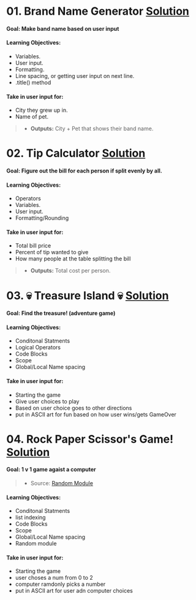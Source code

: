 # 01. Brand Name Generator [Solution](https://github.com/Jtrahan88/Python-Fundamentals/blob/main/01.%20Basic%20Syntax%2C%20Conditional%20Statements%20and%20Loops/01_Project_Band_Name_Generator.py)
#### Goal: Make band name based on user input
#### Learning Objectives:
 * Variables.
 * User input.
 * Formatting.
 * Line spacing, or getting user input on next line.
 * .title() method
#### Take in user input for:
 * City they grew up in.
 * Name of pet.
 > * **Outputs:** City + Pet that shows their band name.

# 02. Tip Calculator [Solution](https://github.com/Jtrahan88/Python-Fundamentals/blob/main/01.%20Basic%20Syntax%2C%20Conditional%20Statements%20and%20Loops/2_Project_Tip_Calculator.py)
#### Goal: Figure out the bill for each person if split evenly by all.
#### Learning Objectives:
 * Operators
 * Variables.
 * User input.
 * Formatting/Rounding
 
#### Take in user input for:
 * Total bill price
 * Percent of tip wanted to give
 * How many people at the table splitting the bill
 > * **Outputs:** Total cost per person.

# 03. 💀 Treasure Island 💀 [Solution](https://github.com/Jtrahan88/Python-Fundamentals/blob/main/01.%20Basic%20Syntax%2C%20Conditional%20Statements%20and%20Loops/3_Treasure_Island.py)

#### Goal: Find the treasure! (adventure game)
#### Learning Objectives:
 * Conditonal Statments
 * Logical Operators
 * Code Blocks
 * Scope
 * Global/Local Name spacing
#### Take in user input for:
 * Starting the game
 * Give user choices to play
 * Based on user choice goes to other directions
 * put in ASCII art for fun based on how user wins/gets GameOver
 
 
 
 # 04. Rock Paper Scissor's Game! [Solution](https://github.com/Jtrahan88/Python-Fundamentals/blob/main/01.%20Basic%20Syntax%2C%20Conditional%20Statements%20and%20Loops/4_Rock_Papper_Scissors.py)

#### Goal: 1 v 1 game agaist a computer
> * Source: [Random Module](https://docs.python.org/3/library/random.html)
#### Learning Objectives:
 * Conditonal Statments
 * list indexing
 * Code Blocks
 * Scope
 * Global/Local Name spacing
 * Random module
#### Take in user input for:
 * Starting the game
 * user choses a num from 0 to 2
 * computer ramdonly picks a number
 * put in ASCII art for user adn computer choices


